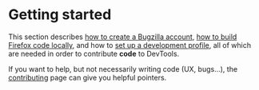# Getting started

This section describes [how to create a Bugzilla account](bugzilla.md), [how to build Firefox code locally](build.md), and how to [set up a development profile](development-profiles.md), all of which are needed in order to contribute **code** to DevTools.

If you want to help, but not necessarily writing code (UX, bugs...), the [contributing](../contributing.html) page can give you helpful pointers.

